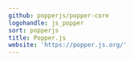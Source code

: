 ```yaml
---
github: popperjs/popper-core
logohandle: js_popper
sort: popperjs
title: Popper.js
website: 'https://popper.js.org/'
---
```


